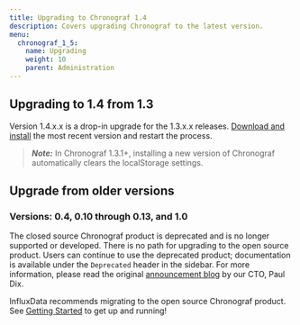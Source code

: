 ```yaml
---
title: Upgrading to Chronograf 1.4
description: Covers upgrading Chronograf to the latest version.
menu:
  chronograf_1_5:
    name: Upgrading
    weight: 10
    parent: Administration
---
```


## Upgrading to 1.4 from 1.3

Version 1.4.x.x is a drop-in upgrade for the 1.3.x.x releases.
[Download and install](https://portal.influxdata.com/downloads) the most recent version and restart the process.

> ***Note:*** In Chronograf 1.3.1+, installing a new version of Chronograf automatically clears the localStorage settings.

## Upgrade from older versions
### Versions: 0.4, 0.10 through 0.13, and 1.0

The closed source Chronograf product is deprecated and is no longer supported or developed.
There is no path for upgrading to the open source product.
Users can continue to use the deprecated product; documentation is available under the `Deprecated` header in the sidebar.
For more information, please read the original [announcement blog](https://www.influxdata.com/announcing-the-new-chronograf-a-ui-for-the-tick-stack-and-a-complete-open-source-monitoring-solution/) by our CTO, Paul Dix.

InfluxData recommends migrating to the open source Chronograf product.
See [Getting Started](/chronograf/latest/introduction/getting-started/) to get up and running!
